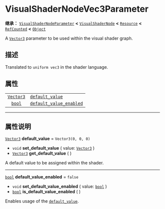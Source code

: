 <!-- ⚠ 请勿编辑本文件 ⚠ -->
<!-- 本文档使用脚本从 WeDot 引擎源码仓库生成。 -->
<!-- 生成脚本：https://github.com/WeDot-Engine/WeDot/tree/4.3/doc/tools/make_md.py； -->
<!-- 原文件：https://github.com/WeDot-Engine/WeDot/tree/4.3/doc/classes/VisualShaderNodeVec3Parameter.xml。 -->

<div id="_class_visualshadernodevec3parameter"></div>

# VisualShaderNodeVec3Parameter

**继承：** [`VisualShaderNodeParameter`](class_visualshadernodeparameter.md) **<** [`VisualShaderNode`](class_visualshadernode.md) **<** [`Resource`](class_resource.md) **<** [`RefCounted`](class_refcounted.md) **<** [`Object`](class_object.md)

A [`Vector3`](class_vector3.md) parameter to be used within the visual shader graph.

## 描述

Translated to `uniform vec3` in the shader language.

## 属性

|||
|:-:|:--|
| [`Vector3`](class_vector3.md) | [`default_value`](#class_visualshadernodevec3parameter_property_default_value)                 | ``Vector3(0, 0, 0)`` |
| [`bool`](class_bool.md)       | [`default_value_enabled`](#class_visualshadernodevec3parameter_property_default_value_enabled) | ``false``            |

<!-- rst-class:: classref-section-separator -->

---

## 属性说明

<div id="_class_visualshadernodevec3parameter_property_default_value"></div>

[`Vector3`](class_vector3.md) **default_value** = ``Vector3(0, 0, 0)`` <div id="class_visualshadernodevec3parameter_property_default_value"></div>

- `void` **set_default_value** ( value: [`Vector3`](class_vector3.md) )
- [`Vector3`](class_vector3.md) **get_default_value** ( )

A default value to be assigned within the shader.

<!-- rst-class:: classref-item-separator -->

---

<div id="_class_visualshadernodevec3parameter_property_default_value_enabled"></div>

[`bool`](class_bool.md) **default_value_enabled** = ``false`` <div id="class_visualshadernodevec3parameter_property_default_value_enabled"></div>

- `void` **set_default_value_enabled** ( value: [`bool`](class_bool.md) )
- [`bool`](class_bool.md) **is_default_value_enabled** ( )

Enables usage of the [`default_value`](#class_visualshadernodevec3parameter_property_default_value).

[^virtual]: 本方法通常需要用户覆盖才能生效。
[^const]: 本方法无副作用，不会修改该实例的任何成员变量。
[^vararg]: 本方法除了能接受在此处描述的参数外，还能够继续接受任意数量的参数。
[^constructor]: 本方法用于构造某个类型。
[^static]: 调用本方法无需实例，可直接使用类名进行调用。
[^operator]: 本方法描述的是使用本类型作为左操作数的有效运算符。
[^bitfield]: 这个值是由下列位标志构成位掩码的整数。
[^void]: 无返回值。
